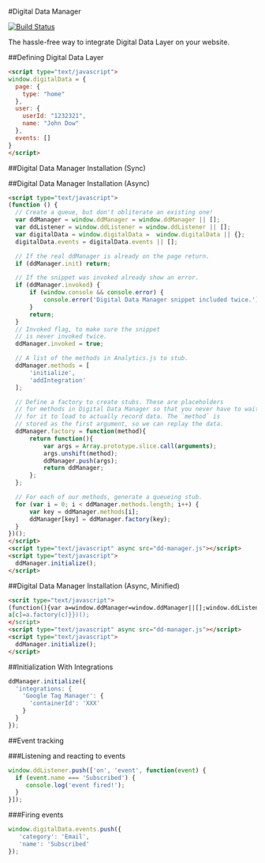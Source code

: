 #Digital Data Manager

[![Build Status](https://travis-ci.org/driveback/digital-data-manager.svg?branch=master)](https://travis-ci.org/driveback/digital-data-manager)

The hassle-free way to integrate Digital Data Layer on your website.

##Defining Digital Data Layer
```html
<script type="text/javascript">
window.digitalData = {
  page: {
    type: "home"
  },
  user: {
    userId: "1232321",
    name: "John Dow"
  },
  events: []
}
</script>
```

##Digital Data Manager Installation (Sync)
<script type="text/javascript" src="dd-manager.js"></script>
<script type="text/javascript">
  ddManager.initialize();
</script>

##Digital Data Manager Installation (Async)

```html
<script type="text/javascript">
(function () {
  // Create a queue, but don't obliterate an existing one!
  var ddManager = window.ddManager = window.ddManager || [];
  var ddListener = window.ddListener = window.ddListener || [];
  var digitalData = window.digitalData =  window.digitalData || {};
  digitalData.events = digitalData.events || [];

  // If the real ddManager is already on the page return.
  if (ddManager.init) return;

  // If the snippet was invoked already show an error.
  if (ddManager.invoked) {
      if (window.console && console.error) {
          console.error('Digital Data Manager snippet included twice.');
      }
      return;
  }
  // Invoked flag, to make sure the snippet
  // is never invoked twice.
  ddManager.invoked = true;

  // A list of the methods in Analytics.js to stub.
  ddManager.methods = [
      'initialize',
      'addIntegration'
  ];

  // Define a factory to create stubs. These are placeholders
  // for methods in Digital Data Manager so that you never have to wait
  // for it to load to actually record data. The `method` is
  // stored as the first argument, so we can replay the data.
  ddManager.factory = function(method){
      return function(){
          var args = Array.prototype.slice.call(arguments);
          args.unshift(method);
          ddManager.push(args);
          return ddManager;
      };
  };

  // For each of our methods, generate a queueing stub.
  for (var i = 0; i < ddManager.methods.length; i++) {
      var key = ddManager.methods[i];
      ddManager[key] = ddManager.factory(key);
  }
})();
</script>
<script type="text/javascript" async src="dd-manager.js"></script>
<script type="text/javascript">
  ddManager.initialize();
</script>
```

##Digital Data Manager Installation (Async, Minified)
```html
<scrit type="text/javascript">
(function(){var a=window.ddManager=window.ddManager||[];window.ddListener=window.ddListener||[];var b=window.digitalData=window.digitalData||{};b.events=b.events||[];if(!a.init)if(a.invoked)window.console&&console.error&&console.error("Digital Data Manager snippet included twice.");else for(a.invoked=!0,a.methods=["initialize","addIntegration"],a.factory=function(b){return function(){var c=Array.prototype.slice.call(arguments);c.unshift(b);a.push(c);return a}},b=0;b<a.methods.length;b++){var c=a.methods[b];
a[c]=a.factory(c)}})();
</script>
<script type="text/javascript" async src="dd-manager.js"></script>
<script type="text/javascript">
  ddManager.initialize();
</script>
```

##Initialization With Integrations
```javascript
ddManager.initialize({
  'integrations: {
    'Google Tag Manager': {
      'containerId': 'XXX'
    }
  }
});
```

##Event tracking

###Listening and reacting to events

```javascript
window.ddListener.push(['on', 'event', function(event) {
  if (event.name === 'Subscribed') {
     console.log('event fired!');
  }
}]);
```

###Firing events
```javascript
window.digitalData.events.push({
   'category': 'Email',
   'name': 'Subscribed'
});
```
